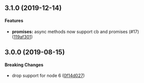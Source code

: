 <a name="3.1.0"></a>
## 3.1.0 (2019-12-14)


#### Features

* **promises:** async methods now support cb and promises (#17) ([119af301](git@github.com:DonutEspresso/big-json.git/commit/119af301))


<a name="3.0.0"></a>
## 3.0.0 (2019-08-15)


#### Breaking Changes

* drop support for node 6
 ([0f14d027](git@github.com:DonutEspresso/big-json.git/commit/0f14d027))

